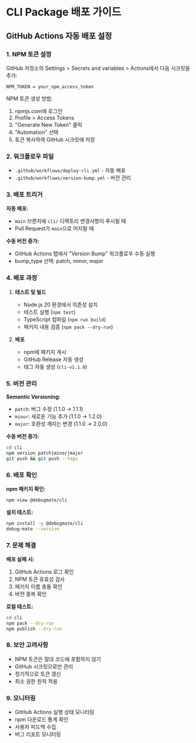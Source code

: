 # CLI Package 배포 가이드

## GitHub Actions 자동 배포 설정

### 1. NPM 토큰 설정

GitHub 저장소의 Settings > Secrets and variables > Actions에서 다음 시크릿을 추가:

```
NPM_TOKEN = your_npm_access_token
```

NPM 토큰 생성 방법:
1. npmjs.com에 로그인
2. Profile > Access Tokens
3. "Generate New Token" 클릭
4. "Automation" 선택
5. 토큰 복사하여 GitHub 시크릿에 저장

### 2. 워크플로우 파일

- `.github/workflows/deploy-cli.yml` - 자동 배포
- `.github/workflows/version-bump.yml` - 버전 관리

### 3. 배포 트리거

**자동 배포:**
- `main` 브랜치에 `cli/` 디렉토리 변경사항이 푸시될 때
- Pull Request가 `main`으로 머지될 때

**수동 버전 증가:**
- GitHub Actions 탭에서 "Version Bump" 워크플로우 수동 실행
- bump_type 선택: patch, minor, major

### 4. 배포 과정

1. **테스트 및 빌드**
   - Node.js 20 환경에서 의존성 설치
   - 테스트 실행 (`npm test`)
   - TypeScript 컴파일 (`npm run build`)
   - 패키지 내용 검증 (`npm pack --dry-run`)

2. **배포**
   - npm에 패키지 게시
   - GitHub Release 자동 생성
   - 태그 자동 생성 (`cli-v1.1.0`)

### 5. 버전 관리

**Semantic Versioning:**
- `patch`: 버그 수정 (1.1.0 → 1.1.1)
- `minor`: 새로운 기능 추가 (1.1.0 → 1.2.0)
- `major`: 호환성 깨지는 변경 (1.1.0 → 2.0.0)

**수동 버전 증가:**
```bash
cd cli
npm version patch|minor|major
git push && git push --tags
```

### 6. 배포 확인

**npm 패키지 확인:**
```bash
npm view @debugmate/cli
```

**설치 테스트:**
```bash
npm install -g @debugmate/cli
debug-mate --version
```

### 7. 문제 해결

**배포 실패 시:**
1. GitHub Actions 로그 확인
2. NPM 토큰 유효성 검사
3. 패키지 이름 충돌 확인
4. 버전 중복 확인

**로컬 테스트:**
```bash
cd cli
npm pack --dry-run
npm publish --dry-run
```

### 8. 보안 고려사항

- NPM 토큰은 절대 코드에 포함하지 않기
- GitHub 시크릿으로만 관리
- 정기적으로 토큰 갱신
- 최소 권한 원칙 적용

### 9. 모니터링

- GitHub Actions 실행 상태 모니터링
- npm 다운로드 통계 확인
- 사용자 피드백 수집
- 버그 리포트 모니터링
